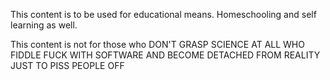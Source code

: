 This content is to be used for educational means. Homeschooling and self learning as well.

This content is not for those who DON'T GRASP SCIENCE AT ALL WHO FIDDLE FUCK WITH SOFTWARE AND BECOME DETACHED FROM REALITY JUST TO PISS PEOPLE OFF

